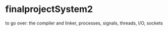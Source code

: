 # finalprojectSystem2
to go over: the compiler and linker, processes, signals, threads, I/O, sockets

